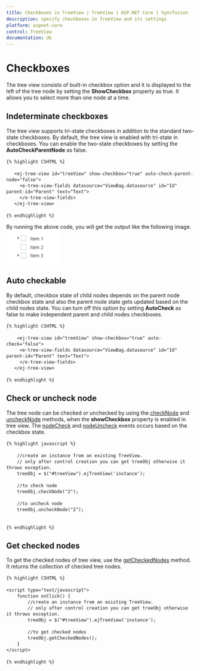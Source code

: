 ```yaml
---
title: Checkboxes in TreeView | TreeView | ASP.NET Core | Syncfusion
description: specify checkboxes in TreeView and its settings
platform: aspnet-core
control: TreeView
documentation: UG
---
```

    
# Checkboxes

The tree view consists of built-in checkbox option and it is displayed to the left of the tree node by setting the **ShowCheckbox** property as true. It allows you to select more than one node at a time.
 
## Indeterminate checkboxes
 
The tree view supports tri-state checkboxes in addition to the standard two-state checkboxes. By default, the tree view is enabled with tri-state in checkboxes. You can enable the two-state checkboxes by setting the **AutoCheckParentNode** as false.
    
    {% highlight CSHTML %}
    
       <ej-tree-view id="treeView" show-checkbox="true" auto-check-parent-node="false">
	     <e-tree-view-fields datasource="ViewBag.datasource" id="Id" parent-id="Parent" text="Text">
	     </e-tree-view-fields> 
	   </ej-tree-view>

    {% endhighlight %}
    
By running the above code, you will get the output like the following image.
![](Checkboxes_images/checkbox_images_img1.png)

## Auto checkable

By default, checkbox state of child nodes depends on the parent node checkbox state and also the parent node state gets updated based on the child nodes state. You can turn off this option by setting **AutoCheck** as false to make independent parent and child nodes checkboxes.
    
    {% highlight CSHTML %}
    
        <ej-tree-view id="treeView" show-checkbox="true" auto-check="false">
		 <e-tree-view-fields datasource="ViewBag.datasource" id="Id" parent-id="Parent" text="Text">
		 </e-tree-view-fields>
	   </ej-tree-view>
   
    {% endhighlight %}
    
## Check or uncheck node

The tree node can be checked or unchecked by using the [checkNode](http://help.syncfusion.com/js/api/ejtreeview#methods:checknode) and [uncheckNode](http://help.syncfusion.com/js/api/ejtreeview#methods:unchecknode) methods, when the **showCheckbox** property is enabled in tree view. The [nodeCheck](http://help.syncfusion.com/js/api/ejtreeview#events:nodecheck) and [nodeUncheck](http://help.syncfusion.com/js/api/ejtreeview#events:nodeuncheck) events occurs based on the checkbox state.

    {% highlight javascript %}
    
        //create an instance from an existing TreeView.
        // only after control creation you can get treeObj otherwise it throws exception.
        treeObj = $("#treeView").ejTreeView('instance');
                
        //to check node
        treeObj.checkNode("2");
    
        //to uncheck node
        treeObj.uncheckNode("2");
    
    
    {% endhighlight %}

## Get checked nodes

To get the checked nodes of tree view, use the [getCheckedNodes](http://help.syncfusion.com/js/api/ejtreeview#methods:getcheckednodes) method. It returns the collection of checked tree nodes.

    {% highlight CSHTML %}
    
    <script type="text/javascript">
        function onClick() {
            //create an instance from an existing TreeView.
            // only after control creation you can get treeObj otherwise it throws exception.
            treeObj = $("#treeView").ejTreeView('instance');
    
            //to get checked nodes
            treeObj.getCheckedNodes();
        }        
    </script>
    
    {% endhighlight %}